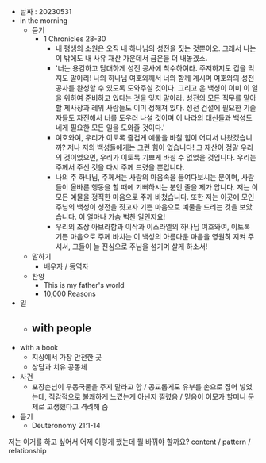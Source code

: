 - 날짜 : 20230531
- in the morning
	- 듣기
		- 1 Chronicles 28-30
			- 내 평생의 소원은 오직 내 하나님의 성전을 짓는 것뿐이오. 그래서 나는 이 밖에도 내 사유 재산 가운데서 금은을 더 내놓겠소.
			- '너는 용감하고 담대하게 성전 공사에 착수하여라. 주저하지도 겁을 먹지도 말아라! 나의 하나님 여호와께서 너와 함께 계시며 여호와의 성전 공사를 완성할 수 있도록 도와주실 것이다. 그리고 온 백성이 이미 이 일을 위하여 준비하고 있다는 것을 잊지 말아라. 성전의 모든 직무를 맡아 할 제사장과 레위 사람들도 이미 정해져 있다. 성전 건설에 필요한 기술자들도 자진해서 너를 도우러 나설 것이며 이 나라의 대신들과 백성도 네게 필요한 모든 일을 도와줄 것이다.'
			- 여호와여, 우리가 이토록 즐겁게 예물을 바칠 힘이 어디서 나왔겠습니까? 저나 저의 백성들에게는 그런 힘이 없습니다! 그 재산이 정말 우리의 것이었으면, 우리가 이토록 기쁘게 바칠 수 없었을 것입니다. 우리는 주께서 주신 것을 다시 주께 드렸을 뿐입니다.
			- 나의 주 하나님, 주께서는 사람의 마음속을 들여다보시는 분이며, 사람들이 올바른 행동을 할 때에 기뻐하시는 분인 줄을 제가 압니다. 저는 이 모든 예물을 정직한 마음으로 주께 바쳤습니다. 또한 저는 이곳에 모인 주님의 백성이 성전을 짓고자 기쁜 마음으로 예물을 드리는 것을 보았습니다. 이 얼마나 가슴 벅찬 일인지요!
			- 우리의 조상 아브라함과 이삭과 이스라엘의 하나님 여호와여, 이토록 기쁜 마음으로 주께 바치는 이 백성의 아름다운 마음을 영원히 지켜 주셔서, 그들이 늘 진심으로 주님을 섬기며 살게 하소서!
	- 말하기
		-  배우자 / 동역자 
	- 찬양
		- This is my father's world
		- 10,000 Reasons
- 일
	- with people
		- 
- with a book
	- 지상에서 가장 안전한 곳
	- 상담과 치유 공동체
- 사건
	- 포장손님이 우동국물을 주지 말라고 함 / 공교롭게도 유부를 손으로 집어 넣었는데, 직감적으로 불쾌하게 느꼈는게 아닌지 찔렸음 / 믿음이 이모가 할머니 문제로 고생했다고 격려해 줌
- 듣기
	- Deuteronomy 21:1-14


저는 이거를 하고 싶어서 어제 이렇게 했는데 뭘 바꿔야 할까요?
content / pattern / relationship